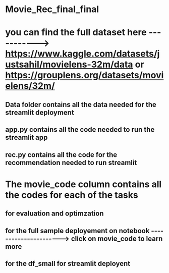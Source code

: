 # Movie_Rec_final_final

# you can find the full dataset here -----------> https://www.kaggle.com/datasets/justsahil/movielens-32m/data or https://grouplens.org/datasets/movielens/32m/

## Data folder contains all the data needed for the streamlit deployment 

## app.py contains all the code needed to run the streamlit app

## rec.py contains all the code for the recommendation needed to run streamlit 

# The movie_code column contains all the codes for each of the tasks 
## for evaluation and optimzation 
## for the full sample deployement on notebook                       ----------------------> click on movie_code to learn more 
## for the df_small for streamlit deployent 
